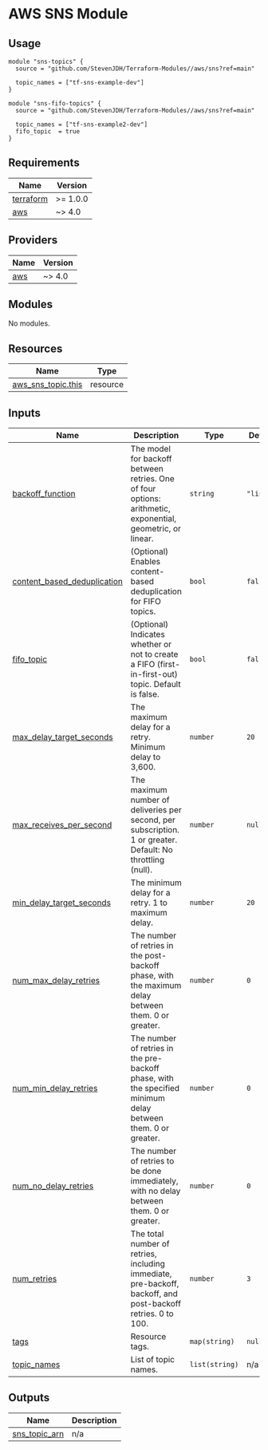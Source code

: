 # AWS SNS Module

## Usage

```hcl
module "sns-topics" {
  source = "github.com/StevenJDH/Terraform-Modules//aws/sns?ref=main"

  topic_names = ["tf-sns-example-dev"]
}

module "sns-fifo-topics" {
  source = "github.com/StevenJDH/Terraform-Modules//aws/sns?ref=main"

  topic_names = ["tf-sns-example2-dev"]
  fifo_topic  = true
}
```

<!-- BEGIN_TF_DOCS -->
## Requirements

| Name | Version |
|------|---------|
| <a name="requirement_terraform"></a> [terraform](#requirement\_terraform) | >= 1.0.0 |
| <a name="requirement_aws"></a> [aws](#requirement\_aws) | ~> 4.0 |

## Providers

| Name | Version |
|------|---------|
| <a name="provider_aws"></a> [aws](#provider\_aws) | ~> 4.0 |

## Modules

No modules.

## Resources

| Name | Type |
|------|------|
| [aws_sns_topic.this](https://registry.terraform.io/providers/hashicorp/aws/latest/docs/resources/sns_topic) | resource |

## Inputs

| Name | Description | Type | Default | Required |
|------|-------------|------|---------|:--------:|
| <a name="input_backoff_function"></a> [backoff\_function](#input\_backoff\_function) | The model for backoff between retries. One of four options: arithmetic, exponential, geometric, or linear. | `string` | `"linear"` | no |
| <a name="input_content_based_deduplication"></a> [content\_based\_deduplication](#input\_content\_based\_deduplication) | (Optional) Enables content-based deduplication for FIFO topics. | `bool` | `false` | no |
| <a name="input_fifo_topic"></a> [fifo\_topic](#input\_fifo\_topic) | (Optional) Indicates whether or not to create a FIFO (first-in-first-out) topic. Default is false. | `bool` | `false` | no |
| <a name="input_max_delay_target_seconds"></a> [max\_delay\_target\_seconds](#input\_max\_delay\_target\_seconds) | The maximum delay for a retry. Minimum delay to 3,600. | `number` | `20` | no |
| <a name="input_max_receives_per_second"></a> [max\_receives\_per\_second](#input\_max\_receives\_per\_second) | The maximum number of deliveries per second, per subscription. 1 or greater. Default: No throttling (null). | `number` | `null` | no |
| <a name="input_min_delay_target_seconds"></a> [min\_delay\_target\_seconds](#input\_min\_delay\_target\_seconds) | The minimum delay for a retry. 1 to maximum delay. | `number` | `20` | no |
| <a name="input_num_max_delay_retries"></a> [num\_max\_delay\_retries](#input\_num\_max\_delay\_retries) | The number of retries in the post-backoff phase, with the maximum delay between them. 0 or greater. | `number` | `0` | no |
| <a name="input_num_min_delay_retries"></a> [num\_min\_delay\_retries](#input\_num\_min\_delay\_retries) | The number of retries in the pre-backoff phase, with the specified minimum delay between them. 0 or greater. | `number` | `0` | no |
| <a name="input_num_no_delay_retries"></a> [num\_no\_delay\_retries](#input\_num\_no\_delay\_retries) | The number of retries to be done immediately, with no delay between them. 0 or greater. | `number` | `0` | no |
| <a name="input_num_retries"></a> [num\_retries](#input\_num\_retries) | The total number of retries, including immediate, pre-backoff, backoff, and post-backoff retries. 0 to 100. | `number` | `3` | no |
| <a name="input_tags"></a> [tags](#input\_tags) | Resource tags. | `map(string)` | `null` | no |
| <a name="input_topic_names"></a> [topic\_names](#input\_topic\_names) | List of topic names. | `list(string)` | n/a | yes |

## Outputs

| Name | Description |
|------|-------------|
| <a name="output_sns_topic_arn"></a> [sns\_topic\_arn](#output\_sns\_topic\_arn) | n/a |
<!-- END_TF_DOCS -->